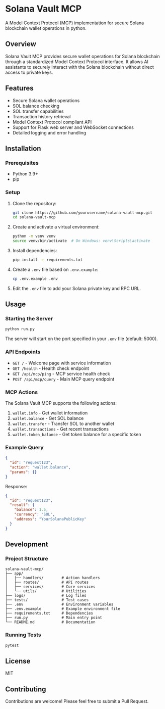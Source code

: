 # Solana Vault MCP

A Model Context Protocol (MCP) implementation for secure Solana blockchain wallet operations in python.

## Overview

Solana Vault MCP provides secure wallet operations for Solana blockchain through a standardized Model Context Protocol interface. It allows AI assistants to securely interact with the Solana blockchain without direct access to private keys.

## Features

- Secure Solana wallet operations
- SOL balance checking
- SOL transfer capabilities
- Transaction history retrieval
- Model Context Protocol compliant API
- Support for Flask web server and WebSocket connections
- Detailed logging and error handling

## Installation

### Prerequisites

- Python 3.9+
- pip

### Setup

1. Clone the repository:
   ```bash
   git clone https://github.com/yourusername/solana-vault-mcp.git
   cd solana-vault-mcp
   ```

2. Create and activate a virtual environment:
   ```bash
   python -m venv venv
   source venv/bin/activate  # On Windows: venv\Scripts\activate
   ```

3. Install dependencies:
   ```bash
   pip install -r requirements.txt
   ```

4. Create a `.env` file based on `.env.example`:
   ```bash
   cp .env.example .env
   ```

5. Edit the `.env` file to add your Solana private key and RPC URL.

## Usage

### Starting the Server

```bash
python run.py
```

The server will start on the port specified in your `.env` file (default: 5000).

### API Endpoints

- `GET /` - Welcome page with service information
- `GET /health` - Health check endpoint
- `GET /api/mcp/ping` - MCP service health check
- `POST /api/mcp/query` - Main MCP query endpoint

### MCP Actions

The Solana Vault MCP supports the following actions:

1. `wallet.info` - Get wallet information
2. `wallet.balance` - Get SOL balance
3. `wallet.transfer` - Transfer SOL to another wallet
4. `wallet.transactions` - Get recent transactions
5. `wallet.token_balance` - Get token balance for a specific token

### Example Query

```json
{
  "id": "request123",
  "action": "wallet.balance",
  "params": {}
}
```

Response:
```json
{
  "id": "request123",
  "result": {
    "balance": 1.5,
    "currency": "SOL",
    "address": "YourSolanaPublicKey"
  }
}
```

## Development

### Project Structure

```
solana-vault-mcp/
├── app/
│   ├── handlers/        # Action handlers
│   ├── routes/          # API routes
│   ├── services/        # Core services
│   └── utils/           # Utilities
├── logs/                # Log files
├── tests/               # Test cases
├── .env                 # Environment variables
├── .env.example         # Example environment file
├── requirements.txt     # Dependencies
├── run.py               # Main entry point
└── README.md            # Documentation
```

### Running Tests

```bash
pytest
```

## License

MIT

## Contributing

Contributions are welcome! Please feel free to submit a Pull Request. 